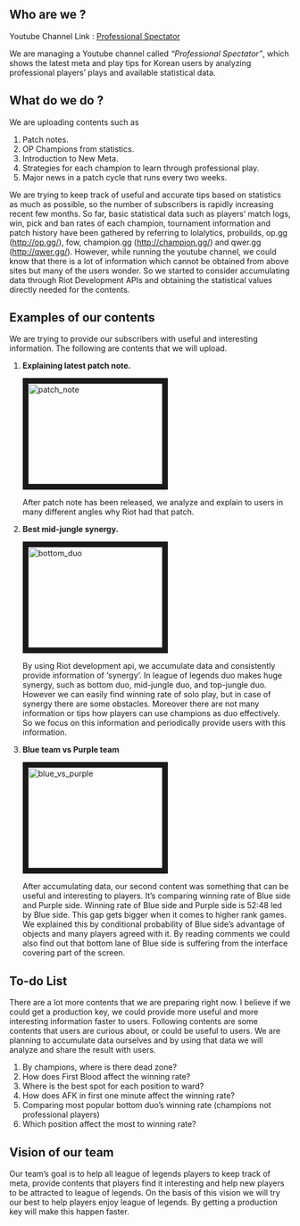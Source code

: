 
## Who are we ?
Youtube Channel Link : [Professional Spectator](https://www.youtube.com/channel/UCqI5lyTpC79pOy2D-VXAMdA?view_as=subscriber)

We are managing a Youtube channel called *“Professional Spectator”*, which shows the latest meta and play tips for Korean users by analyzing professional players’ plays and available statistical data.


## What do we do ? 
We are uploading contents such as 

1. Patch notes.
2. OP Champions from statistics.
3. Introduction to New Meta.
4. Strategies for each champion to learn through professional play. 
5. Major news in a patch cycle that runs every two weeks. 

 We are trying to keep track of useful and accurate tips based on statistics as much as possible, so the number of subscribers is rapidly increasing recent few months. So far, basic statistical data such as players’ match logs, win, pick and ban rates of each champion, tournament information and patch history have been gathered by referring to lolalytics, probuilds, op.gg (http://op.gg/), fow, champion.gg (http://champion.gg/) and qwer.gg (http://qwer.gg/). However, while running the youtube channel, we could know that there is a lot of information which cannot be obtained from above sites but many of the users wonder. So we started to consider accumulating data through Riot Development APIs and obtaining the statistical values directly needed for the contents.


## Examples of our contents

We are trying to provide our subscribers with useful and interesting information. The following are contents that we will upload.

1. **Explaining latest patch note.**
    
    <a href="http://www.youtube.com/watch?feature=player_embedded&v=o9zjPn9g-rs
    " target="_blank"><img src="http://img.youtube.com/vi/o9zjPn9g-rs/0.jpg" 
    alt="patch_note" width="240" height="180" border="10" /></a>

    After patch note has been released, we analyze and explain to users in many different angles why Riot had that patch.
1. **Best mid-jungle synergy.**
    
    <a href="http://www.youtube.com/watch?feature=player_embedded&v=zDC5xRsWAY4
    " target="_blank"><img src="http://img.youtube.com/vi/zDC5xRsWAY4/0.jpg" 
    alt="bottom_duo" width="240" height="180" border="10" /></a>

    By using Riot development api, we accumulate data and consistently provide information of ‘synergy’. In league of legends duo makes huge synergy, such as bottom duo, mid-jungle duo, and top-jungle duo. However we can easily find winning rate of solo play, but in case of synergy there are some obstacles. Moreover there are not many information or tips how players can use champions as duo effectively. So we focus on this information and periodically provide users with this information.
1. **Blue team vs Purple team**
    
    <a href="http://www.youtube.com/watch?feature=player_embedded&v=7ei1fw6pp2U
    " target="_blank"><img src="http://img.youtube.com/vi/7ei1fw6pp2U/0.jpg" 
    alt="blue_vs_purple" width="240" height="180" border="10" /></a>

    After accumulating data, our second content was something that can be useful and interesting to players. It’s comparing winning rate of Blue side and Purple side. Winning rate of Blue side and Purple side is 52:48 led by Blue side. This gap gets bigger when it comes to higher rank games. We explained this by conditional probability of Blue side’s advantage of objects and many players agreed with it. By reading comments we could also find out that bottom lane of Blue side is suffering from the interface covering part of the screen. 

## To-do List

There are a lot more contents that we are preparing right now. I believe if we could get a production key, we could provide more useful and more interesting information faster to users. Following contents are some contents that users are curious about, or could be useful to users. We are planning to accumulate data ourselves and by using that data we will analyze and share the result with users.

1.  By champions, where is there dead zone?
2.	How does First Blood affect the winning rate?
3.	Where is the best spot for each position to ward?
4.	How does AFK in first one minute affect the winning rate?
5.	Comparing most popular bottom duo’s winning rate (champions not professional players)
6.	Which position affect the most to winning rate?


## Vision of our team

Our team’s goal is to help all league of legends players to keep track of meta, provide contents that players find it interesting and help new players to be attracted to league of legends. On the basis of this vision we will try our best to help players enjoy league of legends. By getting a production key will make this happen faster.

